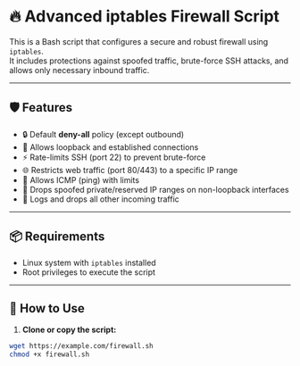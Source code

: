 # 🔥 Advanced iptables Firewall Script

This is a Bash script that configures a secure and robust firewall using `iptables`.  
It includes protections against spoofed traffic, brute-force SSH attacks, and allows only necessary inbound traffic.

---

## 🛡️ Features

- 🔒 Default **deny-all** policy (except outbound)
- 🔁 Allows loopback and established connections
- ⚡ Rate-limits SSH (port 22) to prevent brute-force
- 🌐 Restricts web traffic (port 80/443) to a specific IP range
- 📡 Allows ICMP (ping) with limits
- 🚫 Drops spoofed private/reserved IP ranges on non-loopback interfaces
- 📝 Logs and drops all other incoming traffic

---

## 📦 Requirements

- Linux system with `iptables` installed
- Root privileges to execute the script

---

## 🧰 How to Use

1. **Clone or copy the script:**

```bash
wget https://example.com/firewall.sh
chmod +x firewall.sh
